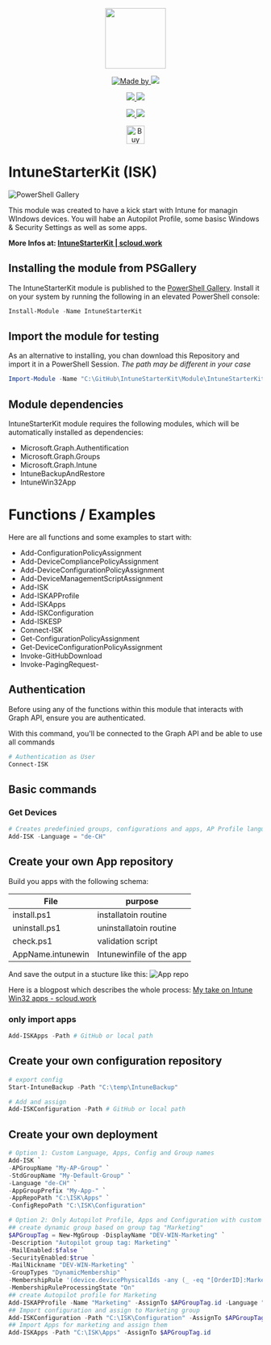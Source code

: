 <p align="center">
    <a href="https://scloud.work" alt="Florian Salzmann | scloud"></a>
            <img src="https://scloud.work/wp-content/uploads/IntuneStarterKit-Icon.png" width="120" height="120" /></a>
</p>
<p align="center">
    <a href="https://www.linkedin.com/in/fsalzmann/">
        <img alt="Made by" src="https://img.shields.io/static/v1?label=made%20by&message=Florian%20Salzmann&color=04D361">
    </a>
    <a href="https://x.com/FlorianSLZ" alt="X / Twitter">
    	<img src="https://img.shields.io/twitter/follow/FlorianSLZ.svg?style=social"/>
    </a>
</p>
<p align="center">
    <a href="https://www.powershellgallery.com/packages/IntuneStarterKit/" alt="PowerShell Gallery Version">
        <img src="https://img.shields.io/powershellgallery/v/IntuneStarterKit.svg" />
    </a>
    <a href="https://www.powershellgallery.com/packages/IntuneStarterKit/" alt="PS Gallery Downloads">
        <img src="https://img.shields.io/powershellgallery/dt/IntuneStarterKit.svg" />
    </a>
</p>
<p align="center">
    <a href="https://raw.githubusercontent.com/FlorianSLZ/IntuneStarterKit/master/LICENSE" alt="GitHub License">
        <img src="https://img.shields.io/github/license/FlorianSLZ/IntuneStarterKit.svg" />
    </a>
    <a href="https://github.com/FlorianSLZ/IntuneStarterKit/graphs/contributors" alt="GitHub Contributors">
        <img src="https://img.shields.io/github/contributors/FlorianSLZ/IntuneStarterKit.svg"/>
    </a>
</p>

<p align="center">
    <a href='https://buymeacoffee.com/scloud' target='_blank'><img height='36' style='border:0px;height:36px;' src='https://cdn.ko-fi.com/cdn/kofi1.png?v=3' border='0' alt='Buy Me a Glass of wine' /></a>
</p>

# IntuneStarterKit (ISK)
![PowerShell Gallery](https://img.shields.io/powershellgallery/dt/IntuneStarterKit)

This module was created to have a kick start with Intune for managin WIndows devices. 
You will habe an Autopilot Profile, some basisc Windows & Security Settings as well as some apps. 

**More Infos at: [IntuneStarterKit | scloud.work](https://scloud.work/en/intunestarterkit/)**


## Installing the module from PSGallery

The IntuneStarterKit module is published to the [PowerShell Gallery](https://www.powershellgallery.com/packages/IntuneStarterKit). Install it on your system by running the following in an elevated PowerShell console:
```PowerShell
Install-Module -Name IntuneStarterKit
```

## Import the module for testing

As an alternative to installing, you chan download this Repository and import it in a PowerShell Session. 
*The path may be different in your case*
```PowerShell
Import-Module -Name "C:\GitHub\IntuneStarterKit\Module\IntuneStarterKit" -Verbose -Force
```

## Module dependencies

IntuneStarterKit module requires the following modules, which will be automatically installed as dependencies:
- Microsoft.Graph.Authentification
- Microsoft.Graph.Groups
- Microsoft.Graph.Intune
- IntuneBackupAndRestore
- IntuneWin32App


# Functions / Examples

Here are all functions and some examples to start with:

- Add-ConfigurationPolicyAssignment
- Add-DeviceCompliancePolicyAssignment
- Add-DeviceConfigurationPolicyAssignment
- Add-DeviceManagementScriptAssignment
- Add-ISK
- Add-ISKAPProfile
- Add-ISKApps
- Add-ISKConfiguration
- Add-ISKESP
- Connect-ISK
- Get-ConfigurationPolicyAssignment
- Get-DeviceConfigurationPolicyAssignment
- Invoke-GitHubDownload
- Invoke-PagingRequest- 

## Authentication
Before using any of the functions within this module that interacts with Graph API, ensure you are authenticated. 

With this command, you'll be connected to the Graph API and be able to use all commands
```PowerShell
# Authentication as User
Connect-ISK
```

## Basic commands
### Get Devices

```PowerShell
# Creates predefinied groups, configurations and apps, AP Profile language "de-CH"
Add-ISK -Language = "de-CH"

```

## Create your own App repository

Build you apps with the following schema:

| File | purpose |
|--|--|
| install.ps1 | installatoin routine |
| uninstall.ps1 | uninstallatoin routine |
| check.ps1 | validation script |
| AppName.intunewin | Intunewinfile of the app |

And save the output in a stucture like this:
![App repo](https://scloud.work/wp-content/uploads/2022/12/image-20-300x283.webp)

Here is a blogpost which describes the whole process: [My take on Intune Win32 apps - scloud.work](https://scloud.work/en/my-take-on-win32-apps/)

### only import apps

```PowerShell
Add-ISKApps -Path # GitHub or local path
```

## Create your own configuration repository

```PowerShell
# export config
Start-IntuneBackup -Path "C:\temp\IntuneBackup"

# Add and assign
Add-ISKConfiguration -Path # GitHub or local path
```

## Create your own deployment

```PowerShell
# Option 1: Custom Language, Apps, Config and Group names
Add-ISK `
-APGroupName "My-AP-Group" `
-StdGroupName "My-Default-Group" `
-Language "de-CH" `
-AppGroupPrefix "My-App-" `
-AppRepoPath "C:\ISK\Apps" `
-ConfigRepoPath "C:\ISK\Configuration"

# Option 2: Only Autopilot Profile, Apps and Configuration with custom dynamic "marketing" Group
## create dynamic group based on group tag "Marketing"
$APGroupTag = New-MgGroup -DisplayName "DEV-WIN-Marketing" `
-Description "Autopilot group tag: Marketing" `
-MailEnabled:$false `
-SecurityEnabled:$true `
-MailNickname "DEV-WIN-Marketing" `
-GroupTypes "DynamicMembership" `
-MembershipRule '(device.devicePhysicalIds -any (_ -eq "[OrderID]:Marketing"))' `
-MembershipRuleProcessingState "On"
## create Autopilot profile for Marketing
Add-ISKAPProfile -Name "Marketing" -AssignTo $APGroupTag.id -Language "en-UK"
## Import configuration and assign to Marketing group
Add-ISKConfiguration -Path "C:\ISK\Configuration" -AssignTo $APGroupTag.id
## Import Apps for marketing and assign them
Add-ISKApps -Path "C:\ISK\Apps" -AssignTo $APGroupTag.id
```

